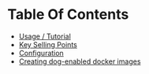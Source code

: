 
# Table Of Contents

* [Usage / Tutorial](Usage)
* [Key Selling Points](KeySellingPoints)
* [Configuration](Configuration)
* [Creating dog-enabled docker images](DogEnabledDockers)
